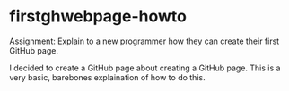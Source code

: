 # firstghwebpage-howto

Assignment: Explain to a new programmer how they can create their first GitHub page. 

I decided to create a GitHub page about creating a GitHub page. This is a very basic, barebones explaination of how to do this.  
